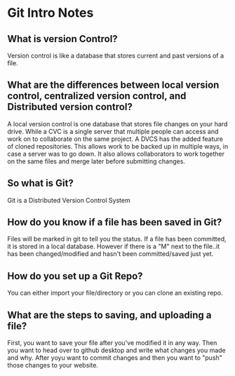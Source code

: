  
# Git Intro Notes


## What is version Control?

Version control is like a database that stores current and past versions of a file.

## What are the differences between local version control, centralized version control, and Distributed version control?

A local version control is one database that stores file changes on your hard drive. While a CVC is a single server that multiple people can access and work on to collaborate on the same project. A DVCS has the added feature of cloned repositories. This allows work to be backed up in multiple ways, in case a server was to go down. It also allows collaborators to work together on the same files and merge later before submitting changes.


## So what is Git?

Git is a Distributed Version Control System


## How do you know if a file has been saved in Git? 

Files  will be marked in git to tell you the status. If a file has been committed, it is stored in a local database. However if there is a "M" next to the file..it has been changed/modified and hasn't been committed/saved just yet.

## How do you set up a Git Repo? 

 You can either import your file/directory or you can clone an existing repo. 

## What are the steps to saving, and uploading a file?

 First, you want to save your file after you've modified it in any way. Then you want to head over to github desktop and write what changes you made and why. After yoyu want to commit changes and then you want to "push" those changes to your website.
